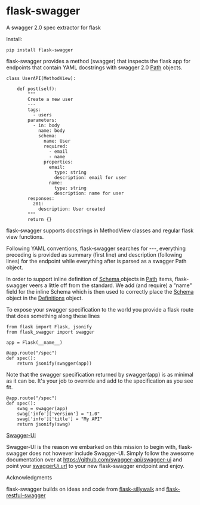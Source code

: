 # flask-swagger
A swagger 2.0 spec extractor for flask

Install:
````
pip install flask-swagger
````
flask-swagger provides a method (swagger) that inspects the flask app for endpoints that contain YAML docstrings with swagger 2.0 [Path](https://github.com/swagger-api/swagger-spec/blob/master/versions/2.0.md#pathsObject) objects. 

````
class UserAPI(MethodView):

    def post(self):
        """
        Create a new user
        ---
        tags:
          - users
        parameters:
          - in: body
            name: body
            schema:
              name: User
              required:
                - email
                - name
              properties:
                email:
                  type: string
                  description: email for user
                name:
                  type: string
                  description: name for user
        responses:
          201:
            description: User created
        """
        return {}

````
flask-swagger supports docstrings in MethodView classes and regular flask view functions.

Following YAML conventions, flask-swagger searches for ---, everything preceding is provided as summary (first line) and description (following lines) for the endpoint while everything after is parsed as a swagger Path object.

In order to support inline definition of [Schema ](https://github.com/swagger-api/swagger-spec/blob/master/versions/2.0.md#schemaObject) objects in [Path](https://github.com/swagger-api/swagger-spec/blob/master/versions/2.0.md#pathItemObject) items, flask-swagger veers a little off from the standard. We add (and require) a "name" field for the inline Schema which is then used to correctly place the [Schema](https://github.com/swagger-api/swagger-spec/blob/master/versions/2.0.md#schemaObject) object in the [Definitions](https://github.com/swagger-api/swagger-spec/blob/master/versions/2.0.md#definitionsObject) object.

To expose your swagger specification to the world you provide a flask route that does something along these lines

````
from flask import Flask, jsonify
from flask_swagger import swagger

app = Flask(__name__)

@app.route("/spec")
def spec():
    return jsonify(swagger(app))

````

Note that the swagger specification returned by swagger(app) is as minimal as it can be. It's your job to override and add to the specification as you see fit.
````
@app.route("/spec")
def spec():
    swag = swagger(app)
    swag['info']['version'] = "1.0"
    swag['info']['title'] = "My API"
    return jsonify(swag)

````


[Swagger-UI](https://github.com/swagger-api/swagger-ui)

Swagger-UI is the reason we embarked on this mission to begin with, flask-swagger does not however include Swagger-UI. Simply follow the awesome documentation over at https://github.com/swagger-api/swagger-ui and point your [swaggerUi.url](https://github.com/swagger-api/swagger-ui:swaggerui) to your new flask-swagger endpoint and enjoy.


Acknowledgments

flask-swagger builds on ideas and code from [flask-sillywalk](https://github.com/hobbeswalsh/flask-sillywalk) and [flask-restful-swagger](https://github.com/rantav/flask-restful-swagger)


